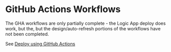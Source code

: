 # GitHub Actions Workflows

The GHA workflows are only partially complete - the Logic App deploy does work, but the, but the design/auto-refresh portions of the workflows have not been completed.

See [Deploy using GitHub Actions](/Docs/GitHubActions.md)
